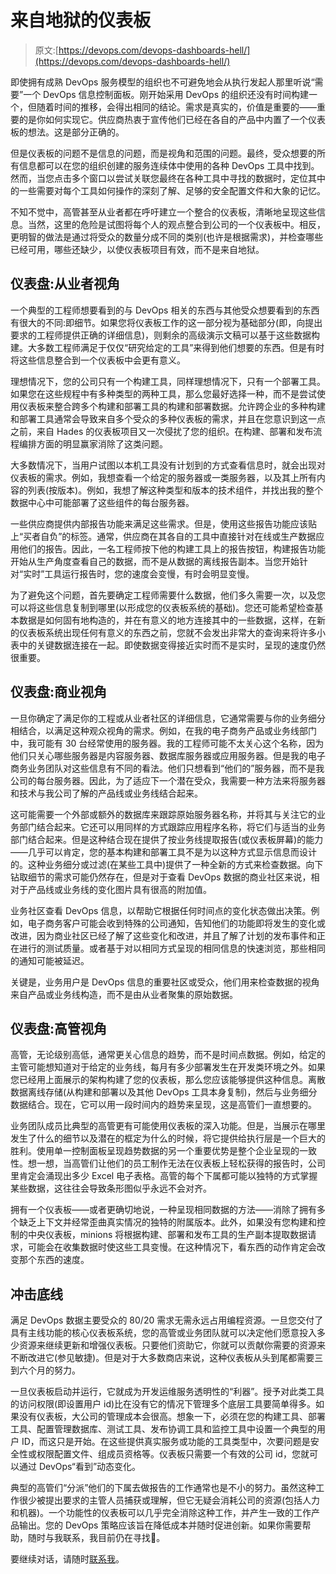 # 来自地狱的仪表板

> 原文:[https://devops.com/devops-dashboards-hell/](https://devops.com/devops-dashboards-hell/)

即使拥有成熟 DevOps 服务模型的组织也不可避免地会从执行发起人那里听说“需要”一个 DevOps 信息控制面板。刚开始采用 DevOps 的组织还没有时间构建一个，但随着时间的推移，会得出相同的结论。需求是真实的，价值是重要的——重要的是你如何实现它。供应商热衷于宣传他们已经在各自的产品中内置了一个仪表板的想法。这是部分正确的。

但是仪表板的问题不是信息的问题，而是视角和范围的问题。最终，受众想要的所有信息都可以在您的组织创建的服务连续体中使用的各种 DevOps 工具中找到。然而，当您点击多个窗口以尝试关联您最终在各种工具中寻找的数据时，定位其中的一些需要对每个工具如何操作的深刻了解、足够的安全配置文件和大象的记忆。

不知不觉中，高管甚至从业者都在呼吁建立一个整合的仪表板，清晰地呈现这些信息。当然，这里的危险是试图将每个人的观点整合到公司的一个仪表板中。相反，更明智的做法是通过将受众的数量分成不同的类别(也许是根据需求)，并检查哪些已经可用，哪些还缺少，以使仪表板项目有效，而不是来自地狱。

## **仪表盘:从业者视角**

一个典型的工程师想要看到的与 DevOps 相关的东西与其他受众想要看到的东西有很大的不同:即细节。如果您将仪表板工作的这一部分视为基础部分(即，向提出要求的工程师提供正确的详细信息)，则剩余的高级演示文稿可以基于这些数据构建。大多数工程师满足于仅仅“研究给定的工具”来得到他们想要的东西。但是有时将这些信息整合到一个仪表板中会更有意义。

理想情况下，您的公司只有一个构建工具，同样理想情况下，只有一个部署工具。如果您在这些规程中有多种类型的两种工具，那么您最好选择一种，而不是尝试使用仪表板来整合跨多个构建和部署工具的构建和部署数据。允许跨企业的多种构建和部署工具通常会导致来自多个受众的多种仪表板的需求，并且在您意识到这一点之前，来自 Hades 的仪表板项目又一次侵扰了您的组织。在构建、部署和发布流程编排方面的明显赢家消除了这类问题。

大多数情况下，当用户试图以本机工具没有计划到的方式查看信息时，就会出现对仪表板的需求。例如，我想查看一个给定的服务器或一类服务器，以及其上所有内容的列表(按版本)。例如，我想了解这种类型和版本的技术组件，并找出我的整个数据中心中可能部署了这些组件的每台服务器。

一些供应商提供内部报告功能来满足这些需求。但是，使用这些报告功能应该贴上“买者自负”的标签。通常，供应商在其各自的工具中直接针对在线或生产数据应用他们的报告。因此，一名工程师按下他的构建工具上的报告按钮，构建报告功能开始从生产角度查看自己的数据，而不是从数据的离线报告副本。当您开始针对“实时”工具运行报告时，您的速度会变慢，有时会明显变慢。

为了避免这个问题，首先要确定工程师需要什么数据，他们多久需要一次，以及您可以将这些信息复制到哪里(以形成您的仪表板系统的基础)。您还可能希望检查基本数据是如何固有地构造的，并在有意义的地方连接其中的一些数据，这样，在新的仪表板系统出现任何有意义的东西之前，您就不会发出非常大的查询来将许多小表中的关键数据连接在一起。即使数据变得接近实时而不是实时，呈现的速度仍然很重要。

## **仪表盘:商业视角** 

一旦你确定了满足你的工程或从业者社区的详细信息，它通常需要与你的业务细分相结合，以满足这种观众视角的需求。例如，在我的电子商务产品或业务线部门中，我可能有 30 台经常使用的服务器。我的工程师可能不太关心这个名称，因为他们只关心哪些服务器是内容服务器、数据库服务器或应用服务器。但是我的电子商务业务团队对这些信息有不同的看法。他们只想看到“他们的”服务器，而不是我公司的每台服务器。因此，为了适应下一个潜在受众，我需要一种方法来将服务器和技术与我公司了解的产品线或业务线结合起来。

这可能需要一个外部或额外的数据库来跟踪原始服务器名称，并将其与关注它的业务部门结合起来。它还可以用同样的方式跟踪应用程序名称，将它们与适当的业务部门结合起来。但是这种结合现在提供了按业务线提取报告(或仪表板屏幕)的能力——几乎可以肯定，您的基本构建和部署工具不是为以这种方式显示信息而设计的。这种业务细分或过滤(在某些工具中)提供了一种全新的方式来检查数据。向下钻取细节的需求可能仍然存在，但是对于查看 DevOps 数据的商业社区来说，相对于产品线或业务线的变化图片具有很高的附加值。

业务社区查看 DevOps 信息，以帮助它根据任何时间点的变化状态做出决策。例如，电子商务客户可能会收到特殊的公司通知，告知他们的功能即将发生的变化或改进，因为商业社区已经了解了这些变化和改进，并且了解了计划的发布事件和正在进行的测试质量。或者基于对以相同方式呈现的相同信息的快速浏览，那些相同的通知可能被延迟。

关键是，业务用户是 DevOps 信息的重要社区或受众，他们用来检查数据的视角来自产品或业务线构造，而不是由从业者聚集的原始数据。

## **仪表盘:高管视角** 

高管，无论级别高低，通常更关心信息的趋势，而不是时间点数据。例如，给定的主管可能想知道对于给定的业务线，每月有多少部署发生在开发类环境之外。如果您已经用上面展示的架构构建了您的仪表板，那么您应该能够提供这种信息。离散数据离线存储(从构建和部署以及其他 DevOps 工具本身复制)，然后与业务细分数据结合。现在，它可以用一段时间内的趋势来呈现，这是高管们一直想要的。

业务团队成员比典型的高管更有可能使用仪表板的深入功能。但是，当展示在哪里发生了什么的细节以及潜在的框定为什么的时候，将它提供给执行层是一个巨大的胜利。使用单一控制面板呈现趋势数据的另一个重要优势是整个企业呈现的一致性。想一想，当高管们让他们的员工制作无法在仪表板上轻松获得的报告时，公司里肯定会涌现出多少 Excel 电子表格。高管的每个下属都可能以独特的方式掌握某些数据，这往往会导致条形图似乎永远不会对齐。

拥有一个仪表板——或者更确切地说，一种呈现相同数据的方法——消除了拥有多个缺乏上下文并经常歪曲真实情况的独特的附属版本。此外，如果没有您构建和控制的中央仪表板，minions 将根据构建、部署和发布工具的生产副本提取数据请求，可能会在收集数据时使这些工具变慢。在这种情况下，看东西的动作肯定会改变那个东西的速度。

## **冲击底线** 

满足 DevOps 数据主要受众的 80/20 需求无需永远占用编程资源。一旦您交付了具有主线功能的核心仪表板系统，您的高管或业务团队就可以决定他们愿意投入多少资源来继续更新和增强仪表板。只要他们资助它，你就可以贡献你需要的资源来不断改进它(参见敏捷)。但是对于大多数商店来说，这种仪表板从头到尾都需要三到六个月的努力。

一旦仪表板启动并运行，它就成为开发运维服务透明性的“利器”。授予对此类工具的访问权限(即设置用户 id)比在没有它的情况下管理多个底层工具要简单得多。如果没有仪表板，大公司的管理成本会很高。想象一下，必须在您的构建工具、部署工具、配置管理数据库、测试工具、发布协调工具和监控工具中设置一个典型的用户 ID，而这只是开始。在这些提供真实服务或功能的工具类型中，次要问题是安全性或权限配置文件、组成员资格等。仪表板只需要一个有效的公司 id，您就可以通过 DevOps“看到”动态变化。

典型的高管们“分派”他们的下属去做报告的工作通常也是不小的努力。虽然这种工作很少被提出要求的主管人员捕获或理解，但它无疑会消耗公司的资源(包括人力和机器)。一个功能性的仪表板可以几乎完全消除这种工作，并产生一致的工作产品输出。您的 DevOps 策略应该旨在降低成本并随时促进创新。如果你需要帮助，随时与我联系，我目前仍在寻找🙂。

要继续对话，请随时[联系我](/cdn-cgi/l/email-protection#a1cad3c8d2d5c8c0cf8fcfc4cdd2cecfe1c9ced5ccc0c8cd8fc2cecc)。